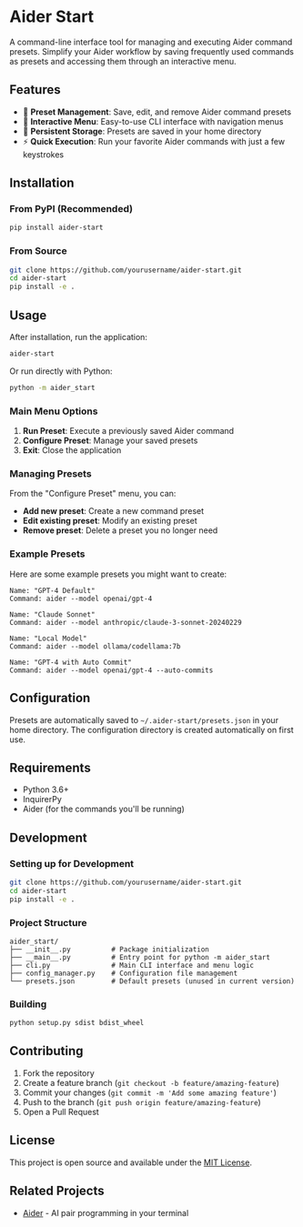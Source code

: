 # Aider Start

A command-line interface tool for managing and executing Aider command presets. Simplify your Aider workflow by saving frequently used commands as presets and accessing them through an interactive menu.

## Features

- 🚀 **Preset Management**: Save, edit, and remove Aider command presets
- 🔄 **Interactive Menu**: Easy-to-use CLI interface with navigation menus
- 💾 **Persistent Storage**: Presets are saved in your home directory
- ⚡ **Quick Execution**: Run your favorite Aider commands with just a few keystrokes

## Installation

### From PyPI (Recommended)

```bash
pip install aider-start
```

### From Source

```bash
git clone https://github.com/yourusername/aider-start.git
cd aider-start
pip install -e .
```

## Usage

After installation, run the application:

```bash
aider-start
```

Or run directly with Python:

```bash
python -m aider_start
```

### Main Menu Options

1. **Run Preset**: Execute a previously saved Aider command
2. **Configure Preset**: Manage your saved presets
3. **Exit**: Close the application

### Managing Presets

From the "Configure Preset" menu, you can:

- **Add new preset**: Create a new command preset
- **Edit existing preset**: Modify an existing preset
- **Remove preset**: Delete a preset you no longer need

### Example Presets

Here are some example presets you might want to create:

```
Name: "GPT-4 Default"
Command: aider --model openai/gpt-4

Name: "Claude Sonnet"
Command: aider --model anthropic/claude-3-sonnet-20240229

Name: "Local Model"
Command: aider --model ollama/codellama:7b

Name: "GPT-4 with Auto Commit"
Command: aider --model openai/gpt-4 --auto-commits
```

## Configuration

Presets are automatically saved to `~/.aider-start/presets.json` in your home directory. The configuration directory is created automatically on first use.

## Requirements

- Python 3.6+
- InquirerPy
- Aider (for the commands you'll be running)

## Development

### Setting up for Development

```bash
git clone https://github.com/yourusername/aider-start.git
cd aider-start
pip install -e .
```

### Project Structure

```
aider_start/
├── __init__.py          # Package initialization
├── __main__.py          # Entry point for python -m aider_start
├── cli.py               # Main CLI interface and menu logic
├── config_manager.py    # Configuration file management
└── presets.json         # Default presets (unused in current version)
```

### Building

```bash
python setup.py sdist bdist_wheel
```

## Contributing

1. Fork the repository
2. Create a feature branch (`git checkout -b feature/amazing-feature`)
3. Commit your changes (`git commit -m 'Add some amazing feature'`)
4. Push to the branch (`git push origin feature/amazing-feature`)
5. Open a Pull Request

## License

This project is open source and available under the [MIT License](LICENSE).

## Related Projects

- [Aider](https://github.com/paul-gauthier/aider) - AI pair programming in your terminal